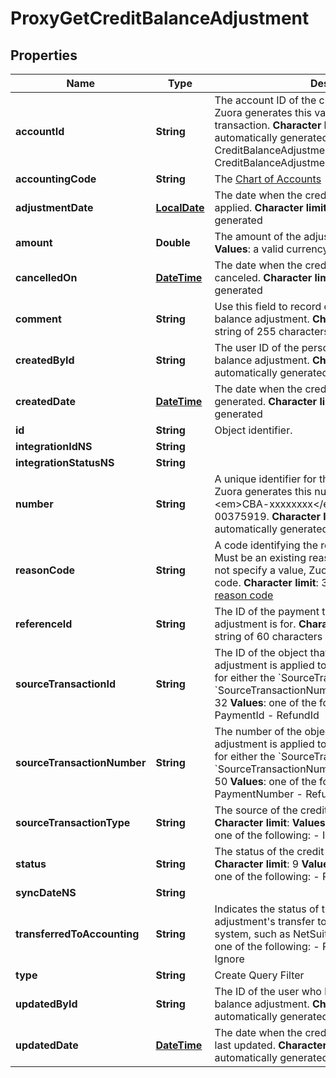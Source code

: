 
# ProxyGetCreditBalanceAdjustment

## Properties
Name | Type | Description | Notes
------------ | ------------- | ------------- | -------------
**accountId** | **String** |  The account ID of the credit balance&#39;s account. Zuora generates this value from the source transaction. **Character limit**: 32 **V****alues**: automatically generated from:  - CreditBalanceAdjustment.SourceTransactionId or - CreditBalanceAdjustment.SourceTransactionNumber  |  [optional]
**accountingCode** | **String** |  The [Chart of Accounts](/CB_Billing/W_Billing_and_Payments_Settings/V_Configure_Accounting_Codes/D_Set_Up_Chart_of_Accounts)  |  [optional]
**adjustmentDate** | [**LocalDate**](LocalDate.md) |  The date when the credit balance adjustment is applied. **Character limit**: 29 **Values**: automatically generated  |  [optional]
**amount** | **Double** |  The amount of the adjustment. **Character limit**: 16 **Values**: a valid currency amount  |  [optional]
**cancelledOn** | [**DateTime**](DateTime.md) |  The date when the credit balance adjustment was canceled. **Character limit**: 29 **Values**: automatically generated  |  [optional]
**comment** | **String** |  Use this field to record comments about the credit balance adjustment. **Character limit**: 255 **Values**: a string of 255 characters or fewer  |  [optional]
**createdById** | **String** |  The user ID of the person who created the credit balance adjustment. **Character limit**: 32 **Values**: automatically generated  |  [optional]
**createdDate** | [**DateTime**](DateTime.md) |  The date when the credit balance adjustmentwas generated. **Character limit**: 29 **Values**: automatically generated  |  [optional]
**id** | **String** | Object identifier. |  [optional]
**integrationIdNS** | **String** |  |  [optional]
**integrationStatusNS** | **String** |  |  [optional]
**number** | **String** |  A unique identifier for the credit balance adjustment. Zuora generates this number in the format, &lt;em&gt;CBA-xxxxxxxx&lt;/em&gt;, such as CBA-00375919. **Character limit**: 255 **Values**: automatically generated  |  [optional]
**reasonCode** | **String** |  A code identifying the reason for the transaction. Must be an existing reason code or empty. If you do not specify a value, Zuora uses the default reason code. **Character limit**: 32 **V****alues**: a valid [reason code](/CB_Billing/K_Payment_Operations/Reason_Codes_for_Payment_Operations)  |  [optional]
**referenceId** | **String** |  The ID of the payment that the credit balance adjustment is for. **Character limit**: 32 **Values**: a string of 60 characters or fewer  |  [optional]
**sourceTransactionId** | **String** |  The ID of the object that the credit balance adjustment is applied to. You must specify a value for either the &#x60;SourceTransactionId&#x60; field or the &#x60;SourceTransactionNumber&#x60; field. **Character limit**: 32 **Values**: one of the following:  - InvoiceId - PaymentId - RefundId  |  [optional]
**sourceTransactionNumber** | **String** |  The number of the object that the credit balance adjustment is applied to. You must specify a value for either the &#x60;SourceTransactionId&#x60; field or the &#x60;SourceTransactionNumber&#x60; field. **Character limit**: 50 **Values**: one of the following:  - InvoiceNumber - PaymentNumber - RefundNumber  |  [optional]
**sourceTransactionType** | **String** |  The source of the credit balance adjustment. **Character limit**: **Values**: automatically generated; one of the following:  - Invoice - Payment - Refund  |  [optional]
**status** | **String** |  The status of the credit balance adjustment. **Character limit**: 9 **Values**: automatically generated; one of the following:  - Processed - Canceled  |  [optional]
**syncDateNS** | **String** |  |  [optional]
**transferredToAccounting** | **String** |  Indicates the status of the credit balance adjustment&#39;s transfer to an external accounting system, such as NetSuite. **Character limit**: **Values**: one of the following:  - Processing - Yes - Error - Ignore  |  [optional]
**type** | **String** | Create Query Filter |  [optional]
**updatedById** | **String** |  The ID of the user who last updated the credit balance adjustment. **Character limit**: 32 **Values**: automatically generated  |  [optional]
**updatedDate** | [**DateTime**](DateTime.md) |  The date when the credit balance adjustment was last updated. **Character limit**: 29 **Values**: automatically generated  |  [optional]



